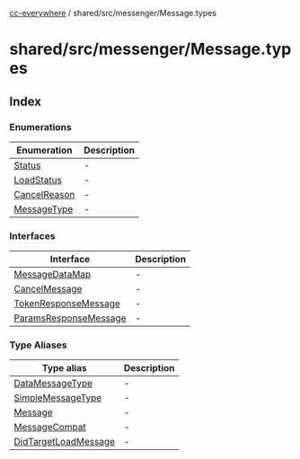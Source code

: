[cc-everywhere](../../../../index.md) / shared/src/messenger/Message.types

# shared/src/messenger/Message.types

## Index

### Enumerations

| Enumeration | Description |
| ------ | ------ |
| [Status](enumerations/Status.md) | - |
| [LoadStatus](enumerations/LoadStatus.md) | - |
| [CancelReason](enumerations/CancelReason.md) | - |
| [MessageType](enumerations/MessageType.md) | - |

### Interfaces

| Interface | Description |
| ------ | ------ |
| [MessageDataMap](interfaces/MessageDataMap.md) | - |
| [CancelMessage](interfaces/CancelMessage.md) | - |
| [TokenResponseMessage](interfaces/TokenResponseMessage.md) | - |
| [ParamsResponseMessage](interfaces/ParamsResponseMessage.md) | - |

### Type Aliases

| Type alias | Description |
| ------ | ------ |
| [DataMessageType](type-aliases/DataMessageType.md) | - |
| [SimpleMessageType](type-aliases/SimpleMessageType.md) | - |
| [Message](type-aliases/Message.md) | - |
| [MessageCompat](type-aliases/MessageCompat.md) | - |
| [DidTargetLoadMessage](type-aliases/DidTargetLoadMessage.md) | - |
